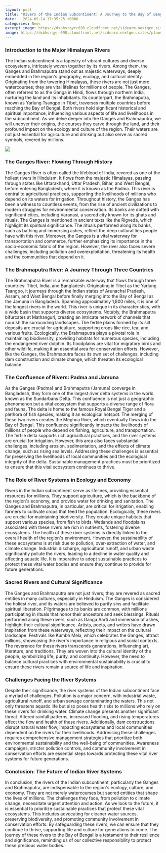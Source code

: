 ```yaml
---
layout: post
title: "Rivers of the Indian Subcontinent: A Journey to the Bay of Bengal"
date:   2024-09-14 17:35:25 +0000
categories: News
excerpt_image: https://dxbhsrqyrr690.cloudfront.net/sidearm.nextgen.sites/plnusealions.com/images/responsive_2023/default_image.png
image: https://dxbhsrqyrr690.cloudfront.net/sidearm.nextgen.sites/plnusealions.com/images/responsive_2023/default_image.png
---
```


### Introduction to the Major Himalayan Rivers
The Indian subcontinent is a tapestry of vibrant cultures and diverse ecosystems, intricately woven together by its rivers. Among them, the Ganges and Brahmaputra stand out as majestic waterways, deeply embedded in the region's geography, ecology, and cultural identity. Originating from the towering Himalayas, these rivers are not just mere watercourses; they are vital lifelines for millions of people.
The Ganges, often referred to as the Ganga in Hindi, flows through northern India, nurturing the land and its inhabitants. Its counterpart, the Brahmaputra, known as Yarlung Tsangpo in Tibet, traverses multiple countries before reaching the Bay of Bengal. Both rivers hold significant historical and spiritual importance, influencing various aspects of life and livelihoods in the subcontinent.
As we delve deeper into the Ganges and Brahmaputra, we will uncover their origins, the courses they carve through the land, and their profound impact on the ecology and culture of the region. Their waters are not just essential for agriculture and drinking but also serve as sacred symbols, revered by millions.

![](https://dxbhsrqyrr690.cloudfront.net/sidearm.nextgen.sites/plnusealions.com/images/responsive_2023/default_image.png)
### The Ganges River: Flowing Through History
The Ganges River is often called the lifeblood of India, revered as one of the holiest rivers in Hinduism. It flows from the majestic Himalayas, passing through states like Uttarakhand, Uttar Pradesh, Bihar, and West Bengal, before entering Bangladesh, where it is known as the Padma. This river is central to agricultural practices, supporting the livelihoods of millions who depend on its waters for irrigation.
Throughout history, the Ganges has been a witness to countless events, from the rise of ancient civilizations to modern struggles for environmental conservation. Its banks are dotted with significant cities, including Varanasi, a sacred city known for its ghats and rituals. The Ganges is mentioned in ancient texts like the Rigveda, which highlight its spiritual significance. The rituals performed along its banks, such as bathing and immersing ashes, reflect the deep cultural ties people have with this river.
Moreover, the Ganges is a vital waterway for transportation and commerce, further emphasizing its importance in the socio-economic fabric of the region. However, the river also faces severe challenges, including pollution and overexploitation, threatening its health and the communities that depend on it.
### The Brahmaputra River: A Journey Through Three Countries
The Brahmaputra River is a remarkable waterway that flows through three countries: Tibet, India, and Bangladesh. Originating in Tibet as the Yarlung Tsangpo, it journeys through the Indian states of Arunachal Pradesh, Assam, and West Bengal before finally merging into the Bay of Bengal as the Jamuna in Bangladesh. Spanning approximately 1,800 miles, it is one of the longest rivers in the world.
This river is unique in its characteristics, with a wide basin that supports diverse ecosystems. Notably, the Brahmaputra bifurcates at Mathanguri, creating an intricate network of channels that nourish the surrounding landscapes. The fertile plains formed by its silt deposits are crucial for agriculture, supporting crops like rice, tea, and various fruits.
Ecologically, the Brahmaputra plays a pivotal role in maintaining biodiversity, providing habitats for numerous species, including the endangered river dolphin. Its floodplains are vital for migratory birds and other wildlife, making it an essential area for conservation efforts. However, like the Ganges, the Brahmaputra faces its own set of challenges, including dam construction and climate change, which threaten its ecological balance.
### The Confluence of Rivers: Padma and Jamuna
As the Ganges (Padma) and Brahmaputra (Jamuna) converge in Bangladesh, they form one of the largest river delta systems in the world, known as the Sundarbans Delta. This confluence is not just a geographic phenomenon but a vital ecosystem that supports a diverse range of flora and fauna. The delta is home to the famous Royal Bengal Tiger and a plethora of fish species, making it an ecological hotspot.
The merging of these two rivers creates the Meghna River, which eventually flows into the Bay of Bengal. This confluence significantly impacts the livelihoods of millions of people who depend on fishing, agriculture, and transportation. The fertile delta supports rich agricultural practices, and the river systems are crucial for irrigation.
However, this area also faces substantial challenges, including erosion, sedimentation, and the effects of climate change, such as rising sea levels. Addressing these challenges is essential for preserving the livelihoods of local communities and the ecological integrity of the delta. Sustainable management practices must be prioritized to ensure that this vital ecosystem continues to thrive.
### The Role of River Systems in Ecology and Economy
Rivers in the Indian subcontinent serve as lifelines, providing essential resources for millions. They support agriculture, which is the backbone of the region's economy, and provide water for drinking and sanitation. The Ganges and Brahmaputra, in particular, are critical for irrigation, enabling farmers to cultivate crops that feed the population.
Ecologically, these rivers are crucial for maintaining biodiversity. They create unique habitats that support various species, from fish to birds. Wetlands and floodplains associated with these rivers are rich in nutrients, fostering diverse ecosystems. The health of these river systems is directly linked to the overall health of the region's environment.
However, the sustainability of these ecosystems is at risk due to pollution, over-extraction of water, and climate change. Industrial discharge, agricultural runoff, and urban waste significantly pollute the rivers, leading to a decline in water quality and affecting aquatic life. It is imperative to adopt sustainable practices to protect these vital water bodies and ensure they continue to provide for future generations.
### Sacred Rivers and Cultural Significance
The Ganges and Brahmaputra are not just rivers; they are revered as sacred entities in many cultures, especially in Hinduism. The Ganges is considered the holiest river, and its waters are believed to purify sins and facilitate spiritual liberation. Pilgrimages to its banks are common, with millions participating in rituals that honor their ancestors and seek blessings.
Rituals performed along these rivers, such as Ganga Aarti and immersion of ashes, highlight their cultural significance. Artists, poets, and writers have drawn inspiration from these waterways, reflecting their impact on the cultural landscape. Festivals like Kumbh Mela, which celebrates the Ganges, attract millions, showcasing the river's importance in religious and social contexts.
The reverence for these rivers transcends generations, influencing art, literature, and traditions. They are woven into the cultural identity of the people, symbolizing life, purity, and continuity. However, the need to balance cultural practices with environmental sustainability is crucial to ensure these rivers remain a source of life and inspiration.
### Challenges Facing the River Systems
Despite their significance, the river systems of the Indian subcontinent face a myriad of challenges. Pollution is a major concern, with industrial waste, agricultural runoff, and urban sewage contaminating the waters. This not only threatens aquatic life but also poses health risks to millions who rely on these rivers for drinking water.
Climate change presents another significant threat. Altered rainfall patterns, increased flooding, and rising temperatures affect the flow and health of these rivers. Additionally, dam constructions disrupt natural water flow, impacting ecosystems and local communities dependent on the rivers for their livelihoods.
Addressing these challenges requires comprehensive management strategies that prioritize both environmental sustainability and the well-being of communities. Awareness campaigns, stricter pollution controls, and community involvement in conservation efforts are essential steps towards protecting these vital river systems for future generations.
### Conclusion: The Future of Indian River Systems
In conclusion, the rivers of the Indian subcontinent, particularly the Ganges and Brahmaputra, are indispensable to the region's ecology, culture, and economy. They are not merely watercourses but sacred entities that shape the lives of millions. The challenges they face, from pollution to climate change, necessitate urgent attention and action.
As we look to the future, it is essential to prioritize sustainable practices that protect these vital ecosystems. This includes advocating for cleaner water sources, preserving biodiversity, and promoting community involvement in conservation efforts. By safeguarding these rivers, we can ensure that they continue to thrive, supporting life and culture for generations to come.
The journey of these rivers to the Bay of Bengal is a testament to their resilience and significance, reminding us of our collective responsibility to protect these precious water bodies.